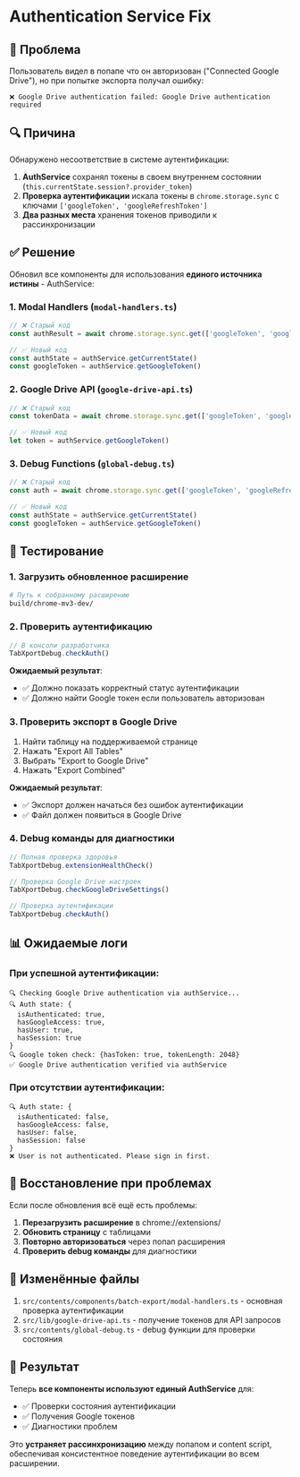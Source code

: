 # Authentication Service Fix

## 🐛 Проблема

Пользователь видел в попапе что он авторизован ("Connected Google Drive"), но при попытке экспорта получал ошибку:
```
❌ Google Drive authentication failed: Google Drive authentication required
```

## 🔍 Причина

Обнаружено несоответствие в системе аутентификации:

1. **AuthService** сохранял токены в своем внутреннем состоянии (`this.currentState.session?.provider_token`)
2. **Проверка аутентификации** искала токены в `chrome.storage.sync` с ключами `['googleToken', 'googleRefreshToken']`
3. **Два разных места** хранения токенов приводили к рассинхронизации

## ✅ Решение

Обновил все компоненты для использования **единого источника истины** - AuthService:

### 1. Modal Handlers (`modal-handlers.ts`)
```typescript
// ❌ Старый код
const authResult = await chrome.storage.sync.get(['googleToken', 'googleRefreshToken'])

// ✅ Новый код  
const authState = authService.getCurrentState()
const googleToken = authService.getGoogleToken()
```

### 2. Google Drive API (`google-drive-api.ts`)
```typescript
// ❌ Старый код
const tokenData = await chrome.storage.sync.get(['googleToken', 'googleRefreshToken'])

// ✅ Новый код
let token = authService.getGoogleToken()
```

### 3. Debug Functions (`global-debug.ts`)
```typescript
// ❌ Старый код
const auth = await chrome.storage.sync.get(['googleToken', 'googleRefreshToken'])

// ✅ Новый код
const authState = authService.getCurrentState()
const googleToken = authService.getGoogleToken()
```

## 🧪 Тестирование

### 1. Загрузить обновленное расширение
```bash
# Путь к собранному расширению
build/chrome-mv3-dev/
```

### 2. Проверить аутентификацию
```javascript
// В консоли разработчика
TabXportDebug.checkAuth()
```

**Ожидаемый результат**: 
- ✅ Должно показать корректный статус аутентификации
- ✅ Должно найти Google токен если пользователь авторизован

### 3. Проверить экспорт в Google Drive
1. Найти таблицу на поддерживаемой странице
2. Нажать "Export All Tables" 
3. Выбрать "Export to Google Drive"
4. Нажать "Export Combined"

**Ожидаемый результат**:
- ✅ Экспорт должен начаться без ошибок аутентификации
- ✅ Файл должен появиться в Google Drive

### 4. Debug команды для диагностики
```javascript
// Полная проверка здоровья
TabXportDebug.extensionHealthCheck()

// Проверка Google Drive настроек
TabXportDebug.checkGoogleDriveSettings()

// Проверка аутентификации
TabXportDebug.checkAuth()
```

## 📊 Ожидаемые логи

### При успешной аутентификации:
```
🔍 Checking Google Drive authentication via authService...
🔍 Auth state: {
  isAuthenticated: true, 
  hasGoogleAccess: true, 
  hasUser: true, 
  hasSession: true
}
🔍 Google token check: {hasToken: true, tokenLength: 2048}
✅ Google Drive authentication verified via authService
```

### При отсутствии аутентификации:
```
🔍 Auth state: {
  isAuthenticated: false, 
  hasGoogleAccess: false, 
  hasUser: false, 
  hasSession: false
}
❌ User is not authenticated. Please sign in first.
```

## 🔧 Восстановление при проблемах

Если после обновления всё ещё есть проблемы:

1. **Перезагрузить расширение** в chrome://extensions/
2. **Обновить страницу** с таблицами
3. **Повторно авторизоваться** через попап расширения
4. **Проверить debug команды** для диагностики

## 📝 Изменённые файлы

1. `src/contents/components/batch-export/modal-handlers.ts` - основная проверка аутентификации
2. `src/lib/google-drive-api.ts` - получение токенов для API запросов  
3. `src/contents/global-debug.ts` - debug функции для проверки состояния

## 🎯 Результат

Теперь **все компоненты используют единый AuthService** для:
- ✅ Проверки состояния аутентификации
- ✅ Получения Google токенов
- ✅ Диагностики проблем

Это **устраняет рассинхронизацию** между попапом и content script, обеспечивая консистентное поведение аутентификации во всем расширении. 